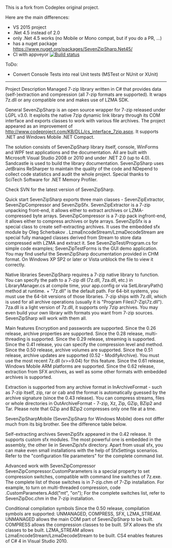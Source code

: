 This is a fork from Codeplex original project.

Here are the main differences:
* VS 2015 project
* .Net 4.5 instead of 2.0
* only .Net 4.5 works (no Mobile or Mono compat, but if you do a PR, ...)
* has a nuget package https://www.nuget.org/packages/SevenZipSharp.Net45/
* CI with appveyor [![Build status](https://ci.appveyor.com/api/projects/status/vf1xn8e9lqxnpwm8?svg=true)](https://ci.appveyor.com/project/tomap/sevenzipsharp)

ToDo:
* Convert Console Tests into real Unit tests (MSTest or NUnit or XUnit)

-------------------------------------------------------------

Project Description
Managed 7-zip library written in C# that provides data (self-)extraction and compression (all 7-zip formats are supported). It wraps 7z.dll or any compatible one and makes use of LZMA SDK.

General
SevenZipSharp is an open source wrapper for 7-zip released under LGPL v3.0. It exploits the native 7zip dynamic link library through its COM interface and exports classes to work with various file archives. The project appeared as an improvement of http://www.codeproject.com/KB/DLL/cs_interface_7zip.aspx. It supports .NET and Windows Mobile .NET Compact.

The solution consists of SevenZipSharp library itself, console, WinForms and WPF test applications and the documentation. All are built with Microsoft Visual Studio 2008 or 2010 and under .NET 2.0 (up to 4.0).
Sandcastle is used to build the library documentation.
SevenZipSharp uses JetBrains ReSharper to maintain the quality of the code and NDepend to collect code statistics and audit the whole project. Special thanks to SciTech Software for .NET Memory Profiler.

Check SVN for the latest version of SevenZipSharp.

Quick start
SevenZipSharp exports three main classes - SevenZipExtractor, SevenZipCompressor and SevenZipSfx.
SevenZipExtractor is a 7-zip unpacking front-end, it allows either to extract archives or LZMA-compressed byte arrays.
SevenZipCompressor is a 7-zip pack ingfront-end, it allows either to compress archives or byte arrays.
SevenZipSfx is a special class to create self-extracting archives. It uses the embedded sfx module by Oleg Scherbakov .
LzmaEncodeStream/LzmaDecodeStream are special fully managed classes derived from Stream to store data compressed with LZMA and extract it.
See SevenZipTest/Program.cs for simple code examples; SevenZipTestForms is the GUI demo application.
You may find useful the SevenZipSharp documentation provided in CHM format. On Windows XP SP2 or later or Vista unblock the file to view it correctly.

Native libraries
SevenZipSharp requires a 7-zip native library to function. You can specify the path to a 7-zip dll (7z.dll, 7za.dll, etc.) in LibraryManager.cs at compile time, your app.config or via SetLibraryPath() method at runtime. <Path to SevenZipSharp.dll> + "7z.dll" is the default path. For 64-bit systems, you must use the 64-bit versions of those libraries.
7-zip ships with 7z.dll, which is used for all archive operations (usually it is "Program Files\7-Zip\7z.dll"). 7za.dll is a light version of 7z.dll, it supports only 7zip archives. You may even build your own library with formats you want from 7-zip sources. SevenZipSharp will work with them all.

Main features
Encryption and passwords are supported.
Since the 0.26 release, archive properties are supported.
Since the 0.28 release, multi-threading is supported.
Since the 0.29 release, streaming is supported.
Since the 0.41 release, you can specify the compression level and method.
Since the 0.50 release, archive volumes are supported.
Since the 0.51 release, archive updates are supported (0.52 - ModifyArchive). You must use the most recent 7z.dll (v>=9.04) for this feature.
Since the 0.61 release, Windows Mobile ARM platforms are supported.
Since the 0.62 release, extraction from SFX archives, as well as some other formats with embedded archives is supported.

Extraction is supported from any archive format in InArchiveFormat - such as 7-zip itself, zip, rar or cab and the format is automatically guessed by the archive signature (since the 0.43 release).
You can compress streams, files or whole directories in OutArchiveFormat - 7-zip, Xz, Zip, GZip, BZip2 and Tar.
Please note that GZip and BZip2 compresses only one file at a tme.

SevenZipSharpMobile (SevenZipSharp for Windows Mobile) does not differ much from its big brother. See the difference table below.

Self-extracting archives
SevenZipSfx appeared in the 0.42 release. It supports custom sfx modules. The most powerful one is embedded in the assembly, the other lie in SevenZip/sfx directory. Apart from usual sfx, you can make even small installations with the help of SfxSettings scenarios. Refer to the "configuration file parameters" for the complete command list.

Advanced work with SevenZipCompressor
SevenZipCompressor.CustomParameters is a special property to set compression switches, compatible with command line switches of 7z.exe. The complete list of those switches is in 7-zip.chm of 7-Zip installation. For example, to turn on multi-threaded compression, code
<SevenZipCompressor Instance>.CustomParameters.Add("mt", "on");
For the complete switches list, refer to SevenZipDoc.chm in the 7-zip installation.

Conditional compilation symbols
Since the 0.50 release, compilation symbols are supported: UNMANAGED, COMPRESS, SFX, LZMA_STREAM.
UNMANAGED allows the main COM part of SevenZipSharp to be built.
COMPRESS allows the compression classes to be built.
SFX allows the sfx classes to be built.
LZMA_STREAM allows LzmaEncodeStream/LzmaDecodeStream to be built.
CS4 enables features of C# 4 in Visual Studio 2010.

